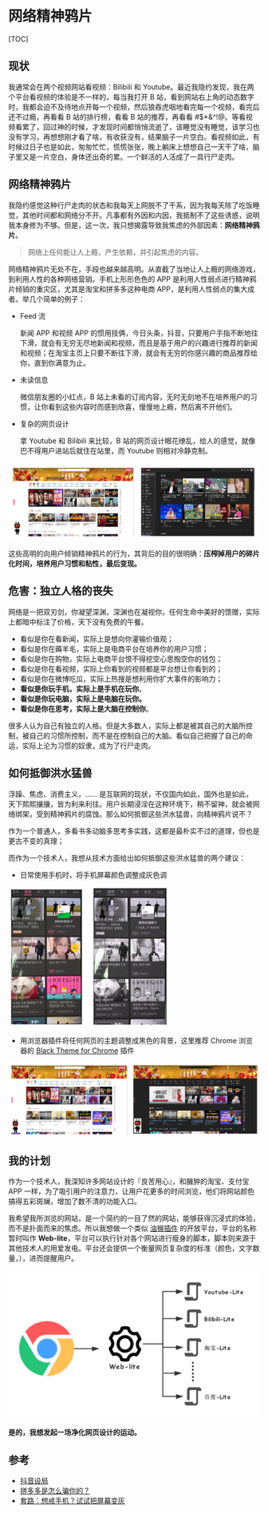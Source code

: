 # 网络精神鸦片

[TOC]

## 现状

我通常会在两个视频网站看视频：Bilibili 和 Youtube。最近我隐约发现，我在两个平台看视频的体验是不一样的，每当我打开 B 站，看到网站右上角的动态数字时，我都会迫不及待地点开每一个视频，然后狼吞虎咽地看完每一个视频，看完后还不过瘾，再看看 B 站的排行榜，看看 B 站的推荐，再看看 #$*&^!@。等看视频看累了，回过神的时候，才发现时间都悄悄流逝了，该睡觉没有睡觉，该学习也没有学习，再想想刚才看了啥，有收获没有，结果脑子一片空白。看视频如此，有时候过日子也是如此，匆匆忙忙，慌慌张张，晚上躺床上想想自己一天干了啥，脑子里又是一片空白，身体还出奇的累。一个鲜活的人活成了一具行尸走肉。

## 网络精神鸦片

我隐约感觉这种行尸走肉的状态和我每天上网脱不了干系，因为我每天除了吃饭睡觉，其他时间都和网络分不开。凡事都有外因和内因，我抵制不了这些诱惑，说明我本身修为不够。但是，这一次，我只想揭露导致我焦虑的外部因素：**网络精神鸦片**。

> 网络上任何能让人上瘾，产生依赖，并引起焦虑的内容。

网络精神鸦片无处不在，手段也越来越高明。从直截了当地让人上瘾的网络游戏，到利用人性的各种网络营销。手机上形形色色的 APP 是利用人性弱点进行精神鸦片倾销的重灾区，尤其是淘宝和拼多多这种电商 APP，是利用人性弱点的集大成者。举几个简单的例子：

* Feed 流

  新闻 APP 和视频 APP 的惯用技俩，今日头条，抖音，只要用户手指不断地往下滑，就会有无穷无尽地新闻和视频，而且是基于用户的兴趣进行推荐的新闻和视频；在淘宝主页上只要不断往下滑，就会有无穷的你感兴趣的商品推荐给你，直到你满意为止。

* 未读信息

  微信朋友圈的小红点，B 站上未看的订阅内容，无时无刻地不在培养用户的习惯，让你看到这些内容时而感到欣喜，慢慢地上瘾，然后离不开他们。

* 复杂的网页设计

  拿 Youtube 和 Bilibili 来比较，B 站的网页设计眼花缭乱，给人的感觉，就像巴不得用户进站后就住在站里，而 Youtube 则相对冷静克制。


![Bilibili Vs Youtube](assets/1575525966004.png)

这些高明的向用户倾销精神鸦片的行为，其背后的目的很明确：**压榨掉用户的碎片化时间，培养用户习惯和粘性，最后变现。**

## 危害：独立人格的丧失

网络是一把双刃剑，你凝望深渊，深渊也在凝视你，任何生命中美好的馈赠，实际上都暗中标注了价格，天下没有免费的午餐。

* 看似是你在看新闻，实际上是想向你灌输价值观；
* 看似是你在薅羊毛，实际上是电商平台在培养你的用户习惯；
* 看似是你在购物，实际上电商平台恨不得挖空心思掏空你的钱包；
* 看似是你在看视频，实际上你看到的视频都是平台想让你看到的；
* 看似是你在微博吃瓜，实际上热搜是想利用你扩大事件的影响力；
* **看似是你玩手机，实际上是手机在玩你**。
* **看似是你玩电脑，实际上是电脑在玩你。**
* **看似是你在思考，实际上是大脑在控制你**。

很多人认为自己有独立的人格。但是大多数人，实际上都是被其自己的大脑所控制，被自己的习惯所控制，而不是在控制自己的大脑。看似自己把握了自己的命运，实际上沦为习惯的奴隶，成为了行尸走肉。

## 如何抵御洪水猛兽

浮躁、焦虑、消费主义，…… 是互联网的现状，不仅国内如此，国外也是如此，天下熙熙攘攘，皆为利来利往。用户长期浸淫在这种环境下，稍不留神，就会被网络绑架，受到精神鸦片的腐蚀。那么如何抵御这些洪水猛兽，向精神鸦片说不？

作为一个普通人，多看书多动脑多思考多实践，这都是最朴实不过的道理，但也是更古不变的真理；

而作为一个技术人，我想从技术方面给出如何抵御这些洪水猛兽的两个建议：

* 日常使用手机时，将手机屏幕颜色调整成灰色调

![彩色的 B 站和灰色的 B 站](assets/1575535284618.png)

* 用浏览器插件将任何网页的主题调整成黑色的背景，这里推荐 Chrome 浏览器的 [Black Theme for Chrome](https://chrome.google.com/webstore/detail/dark-theme-for-chrome/geooakdjiamlhpechokegobmhdmlgidk?utm_source=chrome-ntp-icon) 插件


![彩色的 B 站和灰色的 B 站](assets/1575535575023.png)

## 我的计划

作为一个技术人，我深知许多网站设计的『良苦用心』，和臃肿的淘宝、支付宝 APP 一样，为了吸引用户的注意力，让用户花更多的时间浏览，他们将网站颜色搞得五彩斑斓，增加了数不清的功能入口。

我希望我所浏览的网站，是一个简约的一目了然的网站，能够获得沉浸式的体验，而不是扑面而来的焦虑。所以我想做一个类似 [油猴插件](https://www.tampermonkey.net/) 的开放平台，平台的名称暂时叫作 **Web-lite**，平台可以执行针对各个网站进行瘦身的脚本，脚本则来源于其他技术人的用爱发电。平台还会提供一个衡量网页复杂度的标准（颜色，文字数量，），进而提醒用户。

![Web-lite 架构](assets/Web-lite.png)

**是的，我想发起一场净化网页设计的运动。** 

## 参考

* [抖音设局](https://www.lieyunwang.com/archives/445794)
* [拼多多是怎么骗你的？](https://mp.weixin.qq.com/s/NKY0CqVfsXntyePRmzx9tg)
* [套路：想戒手机？试试把屏幕变灰](https://zhuanlan.zhihu.com/p/40388558)

